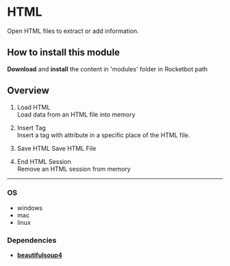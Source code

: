 



  # HTML
  
Open HTML files to extract or add information.  


## How to install this module
  
__Download__ and __install__ the content in 'modules' folder in Rocketbot path  



## Overview


1. Load HTML  
Load data from an HTML file into memory

2. Insert Tag  
Insert a tag with attribute in a specific place of the HTML file.

3. Save HTML
Save HTML File

4. End HTML Session  
Remove an HTML session from memory  



----
### OS

- windows
- mac
- linux

### Dependencies
- [**beautifulsoup4**](https://pypi.org/project/beautifulsoup4/)
